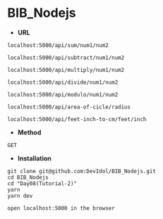 # BIB_Nodejs

- **URL**
```
localhost:5000/api/sum/num1/num2

localhost:5000/api/subtract/num1/num2

localhost:5000/api/multiply/num1/num2

localhost:5000/api/divide/num1/num2

localhost:5000/api/modulo/num1/num2

localhost:5000/api/area-of-cicle/radius

localhost:5000/api/feet-inch-to-cm/feet/inch

```

- **Method**

`GET`


- **Installation**
```
git clone git@github.com:DevIdol/BIB_Nodejs.git
cd BIB_Nodejs
cd "Day08(Tutorial-2)"
yarn
yarn dev

open localhost:5000 in the browser